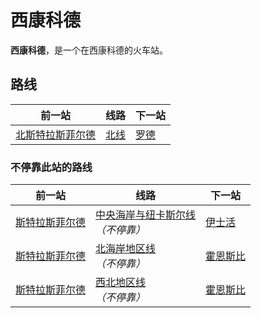 # 西康科德

**西康科德**，是一个在西康科德的火车站。

## 路线

| 前一站 | 线路 | 下一站 |
| ---------- | ---------- | ---------- |
| [北斯特拉斯菲尔德](northstrathfield) | [北线](t9) | [罗德](rhodes) |

### 不停靠此站的路线

| 前一站 | 线路 | 下一站 |
| ---------- | ---------- | ---------- |
| [斯特拉斯菲尔德](strathfield) | [中央海岸与纽卡斯尔线](ccn)<br>_（不停靠）_ | [伊士活](eastwood) |
| [斯特拉斯菲尔德](strathfield) | [北海岸地区线](nrc)<br>_（不停靠）_ | [霍恩斯比](hornsby) |
| [斯特拉斯菲尔德](strathfield) | [西北地区线](nrw)<br>_（不停靠）_ | [霍恩斯比](hornsby) |
